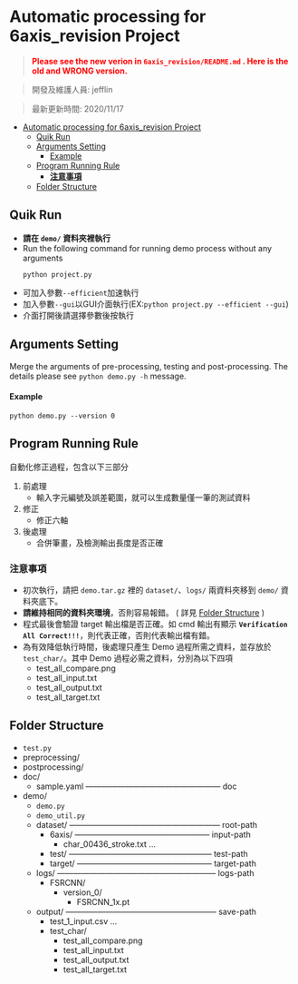 # Automatic processing for 6axis_revision Project
> <span style="color:red">**Please see the new verion in `6axis_revision/README.md` . Here is the old and WRONG version.**</span>

> 開發及維護人員: jefflin

> 最新更新時間: 2020/11/17

- [Automatic processing for 6axis_revision Project](#automatic-processing-for-6axis_revision-project)
  - [Quik Run](#quik-run)
  - [Arguments Setting](#arguments-setting)
      - [Example](#example)
  - [Program Running Rule](#program-running-rule)
    - [**注意事項**](#注意事項)
  - [Folder Structure](#folder-structure)

## Quik Run
- **請在 `demo/` 資料夾裡執行**
- Run the following command for running demo process without any arguments
	```
	python project.py
	```
- 可加入參數`--efficient`加速執行
- 加入參數`--gui`以GUI介面執行(EX:`python project.py --efficient --gui`)
- 介面打開後請選擇參數後按執行

## Arguments Setting
Merge the arguments of pre-processing, testing and post-processing. The details please see ```python demo.py -h``` message.

#### Example
```
python demo.py --version 0
```

## Program Running Rule
自動化修正過程，包含以下三部分
1. 前處理
   - 輸入字元編號及誤差範圍，就可以生成數量僅一筆的測試資料
2. 修正
   - 修正六軸 
3. 後處理
   - 合併筆畫，及檢測輸出長度是否正確

### **注意事項**
- 初次執行，請把 `demo.tar.gz` 裡的 `dataset/`、`logs/` 兩資料夾移到 `demo/` 資料夾底下。
- **請維持相同的資料夾環境**，否則容易報錯。 ( 詳見 [Folder Structure](#Folder-Structure) )
- 程式最後會驗證 target 輸出檔是否正確。如 cmd 輸出有顯示 **`Verification All Correct!!!`**，則代表正確，否則代表輸出檔有錯。
- 為有效降低執行時間，後處理只產生 Demo 過程所需之資料，並存放於 `test_char/`。其中 Demo 過程必需之資料，分別為以下四項
  - test_all_compare.png
  - test_all_input.txt
  - test_all_output.txt
  - test_all_target.txt

## Folder Structure

- `test.py`
- preprocessing/
- postprocessing/
- doc/
    - sample.yaml          ————————————————— doc
- demo/
    - `demo.py`
    - `demo_util.py`
    - dataset/             ——————————————————— root-path
        - 6axis/           ————————————————— input-path
            - char_00436_stroke.txt ...
        - test/             —————————————————— test-path
        - target/         ————————————————— target-path
    - logs/                  ———————————————————— logs-path
        - FSRCNN/
            - version_0/
                - FSRCNN_1x.pt
    - output/              ——————————————————— save-path
        - test_1_input.csv ...
        - test_char/
            - test_all_compare.png
            - test_all_input.txt
            - test_all_output.txt
            - test_all_target.txt
